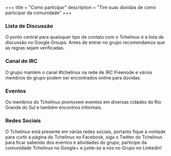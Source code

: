 +++
title = "Como participar"
description = "Tire suas dúvidas de como participar da comunidade"
+++

### Lista de Discussão
O ponto central para quaisquer tipo de contato com o Tchelinux é a lista de discussão no Google Groups. Antes de entrar no grupo recomendamos que as regras sejam verificadas.

### Canal de IRC

O grupo mantém o canal #tchelinux na rede de IRC Freenode e vários membros do grupo podem ser encontrados online para dúvidas.

### Eventos

Os membros do Tchelinux promovem eventos em diversas cidades do Rio Grande do Sul e também encontros informais.

### Redes Sociais

O Tchelinux está presente em várias redes sociais, portanto fique à vontade para curtir a página do Tchelinux no Facebook, siga o Twitter do Tchelinux para ficar sabendo dos eventos e atividades do grupo, participe da comunidade Tchelinux no Google+ e junte-se a nós no Grupo no Linkedin!
